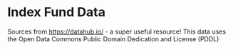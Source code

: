 # Index Fund Data

Sources from https://datahub.io/ - a super useful resource!
This data uses the Open Data Commons Public Domain Dedication and License (PDDL)
